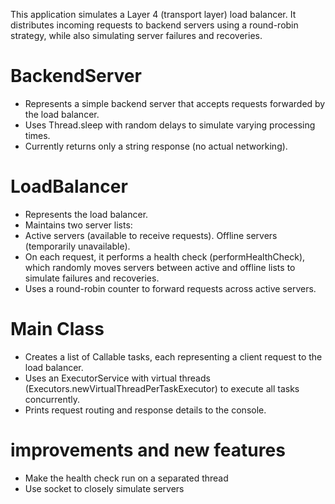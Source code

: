 This application simulates a Layer 4 (transport layer) load balancer.
It distributes incoming requests to backend servers using a round-robin strategy, while also simulating server failures and recoveries.

# BackendServer
- Represents a simple backend server that accepts requests forwarded by the load balancer.
- Uses Thread.sleep with random delays to simulate varying processing times.
- Currently returns only a string response (no actual networking).

# LoadBalancer
- Represents the load balancer.
- Maintains two server lists:
- Active servers (available to receive requests).
  Offline servers (temporarily unavailable).
- On each request, it performs a health check (performHealthCheck), which randomly moves servers between active and offline lists to simulate failures and recoveries.
- Uses a round-robin counter to forward requests across active servers.

# Main Class
- Creates a list of Callable tasks, each representing a client request to the load balancer.
- Uses an ExecutorService with virtual threads (Executors.newVirtualThreadPerTaskExecutor) to execute all tasks concurrently.
- Prints request routing and response details to the console.

# improvements and new features
- Make the health check run on a separated thread
- Use socket to closely simulate servers
